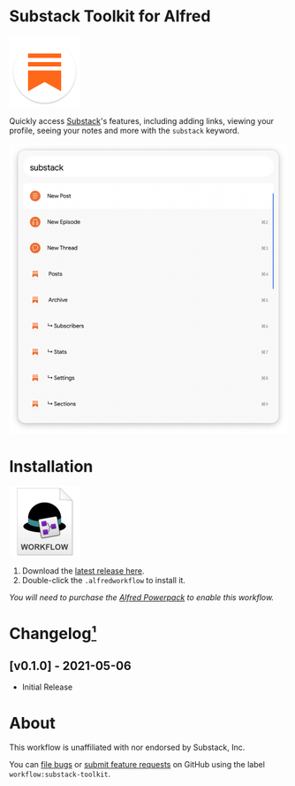 # Substack Toolkit for Alfred

<img src="./assets/icon-substack.png" alt="Substack logo" width="128" height="128">

Quickly access [Substack](https://substack.com/)'s features, including adding links, viewing your profile, seeing your notes and more with the `substack` keyword.

<img src="./assets/preview.png" alt="Preview of Substack Toolkit">


# Installation

<a href="https://github.com/chrismessina/alfred-substack-toolkit/releases/latest"><img src="./assets/icon-workflow.png" alt="Workflow File Icon" width="128" height="128"></a>

1. Download the [latest release here](https://github.com/chrismessina/alfred-substack-toolkit/releases/latest).
2. Double-click the `.alfredworkflow` to install it.

_You will need to purchase the [Alfred Powerpack](https://www.alfredapp.com/powerpack/) to enable this workflow._


# Changelog[¹](https://keepachangelog.com/)

## [v0.1.0] - 2021-05-06
- Initial Release


# About

This workflow is unaffiliated with nor endorsed by Substack, Inc.

You can [file bugs](https://github.com/chrismessina/alfred-substack-toolkit/issues/new) or [submit feature requests](https://github.com/chrismessina/alfred-substack-toolkit/issues/new) on GitHub using the label `workflow:substack-toolkit`.
